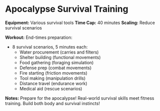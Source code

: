 # Apocalypse Survival Training

**Equipment:** Various survival tools
**Time Cap:** 40 minutes
**Scaling:** Reduce survival scenarios

**Workout:**
End-times preparation:
- 8 survival scenarios, 5 minutes each:
  - Water procurement (carries and filters)
  - Shelter building (functional movements)
  - Food gathering (foraging simulation)
  - Defense prep (combat movements)
  - Fire starting (friction movements)
  - Tool making (manipulation drills)
  - Distance travel (endurance work)
  - Medical aid (rescue scenarios)

**Notes:** Prepare for the apocalypse! Real-world survival skills meet fitness training. Build both body and survival instincts!